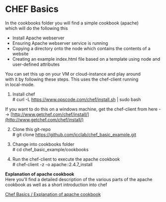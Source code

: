 # CHEF Basics #

In the cookbooks folder you will find a simple cookbook (apache)  
which will do the following this

* Install Apache webserver
* Ensuring Apache webserver service is running
* Copying a directory onto the node which contains the contents of a website
* Creating an example index.html file based on a template using node and user-defined attributes

You can set this up on your VM or cloud-instance and play around  
with it by following these steps. This uses the chef-client running  
in local-mode.

1) Install chef  
\# curl -L https://www.opscode.com/chef/install.sh | sudo bash

If you want to do this on a windows machine, get the chef-client from here --> [http://www.getchef.com/chef/install/](http://www.getchef.com/chef/install/)

2) Clone this git-repo  
\# git clone https://github.com/icclab/chef_basic_example.git

3) Change into cookbooks folder  
\# cd chef_basic_example/cookbooks

4) Run the chef-client to execute the apache cookbook  
\# chef-client -z -o apache::2.4.7_install

**Explanation of apache cookbook**  
Here you'll find a detailed description of the various parts of the apache  
cookbook as well as a short introduction into chef

[Chef Basics / Explanation of apache cookbook](https://docs.google.com/document/d/1r-CBmWbGjh0p_EPoxTz26xJGWe5Z8zpYGQ9uZvVwc1A/edit#)